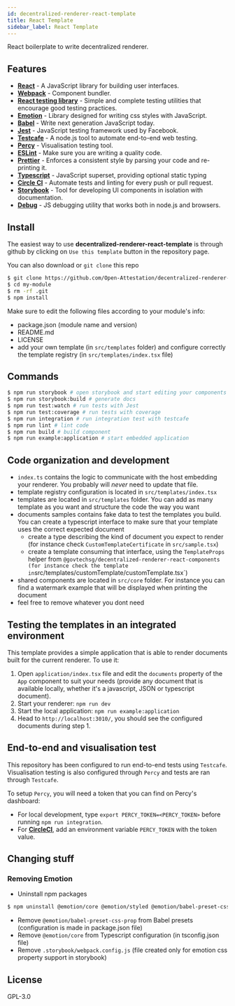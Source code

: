 ```yaml
---
id: decentralized-renderer-react-template
title: React Template
sidebar_label: React Template
---
```


React boilerplate to write decentralized renderer.

## Features

- [**React**](http://reactjs.org/) - A JavaScript library for building user interfaces.
- [**Webpack**](https://webpack.js.org/) - Component bundler.
- [**React testing library**](https://testing-library.com/) - Simple and complete testing utilities that encourage good testing practices.
- [**Emotion**](https://emotion.sh/) - Library designed for writing css styles with JavaScript.
- [**Babel**](https://babeljs.io/) - Write next generation JavaScript today.
- [**Jest**](https://facebook.github.io/jest) - JavaScript testing framework used by Facebook.
- [**Testcafe**](https://devexpress.github.io/testcafe/) - A node.js tool to automate end-to-end web testing.
- [**Percy**](http://percy.io/) - Visualisation testing tool.
- [**ESLint**](http://eslint.org/) - Make sure you are writing a quality code.
- [**Prettier**](https://prettier.io/) - Enforces a consistent style by parsing your code and re-printing it.
- [**Typescript**](https://www.typescriptlang.org/) - JavaScript superset, providing optional static typing
- [**Circle CI**](https://circleci.com/) - Automate tests and linting for every push or pull request.
- [**Storybook**](https://storybook.js.org/) - Tool for developing UI components in isolation with documentation.
- [**Debug**](https://github.com/visionmedia/debug) - JS debugging utility that works both in node.js and browsers.

## Install

The easiest way to use **decentralized-renderer-react-template** is through github by clicking on `Use this template` button in the repository page.

You can also download or `git clone` this repo

```sh
$ git clone https://github.com/Open-Attestation/decentralized-renderer-react-template.git my-module
$ cd my-module
$ rm -rf .git
$ npm install
```

Make sure to edit the following files according to your module's info:

- package.json (module name and version)
- README.md
- LICENSE
- add your own template (in `src/templates` folder) and configure correctly the template registry (in `src/templates/index.tsx` file)

## Commands

```sh
$ npm run storybook # open storybook and start editing your components
$ npm run storybook:build # generate docs
$ npm run test:watch # run tests with Jest
$ npm run test:coverage # run tests with coverage
$ npm run integration # run integration test with testcafe
$ npm run lint # lint code
$ npm run build # build component
$ npm run example:application # start embedded application
```

## Code organization and development

- `index.ts` contains the logic to communicate with the host embedding your renderer. You probably will _never_ need to update that file.
- template registry configuration is located in `src/templates/index.tsx`
- templates are located in `src/templates` folder. You can add as many template as you want and structure the code the way you want
- documents samples contains fake data to test the templates you build. You can create a typescript interface to make sure that your template uses the correct expected document
  - create a type describing the kind of document you expect to render (for instance check `CustomTemplateCertificate` in `src/sample.tsx`)
  - create a template consuming that interface, using the `TemplateProps` helper from `@govtechsg/decentralized-renderer-react-components (for instance check the template in`src/templates/customTemplate/customTemplate.tsx`)
- shared components are located in `src/core` folder. For instance you can find a watermark example that will be displayed when printing the document
- feel free to remove whatever you dont need

## Testing the templates in an integrated environment

This template provides a simple application that is able to render documents built for the current renderer. To use it:

1. Open `application/index.tsx` file and edit the `documents` property of the `App` component to suit your needs (provide any document that is available locally, whether it's a javascript, JSON or typescript document).
1. Start your renderer: `npm run dev`
1. Start the local application: `npm run example:application`
1. Head to `http://localhost:3010/`, you should see the configured documents during step 1.

## End-to-end and visualisation test

This repository has been configured to run end-to-end tests using `Testcafe`. Visualisation testing is also configured through `Percy` and tests are ran through `Testcafe`.

To setup `Percy`, you will need a token that you can find on Percy's dashboard:

- For local development, type `export PERCY_TOKEN=<PERCY_TOKEN>` before running `npm run integration`.
- For [**CircleCI**](https://docs.percy.io/docs/circleci), add an environment variable `PERCY_TOKEN` with the token value.

## Changing stuff

### Removing Emotion

- Uninstall npm packages

```sh
$ npm uninstall @emotion/core @emotion/styled @emotion/babel-preset-css-prop
```

- Remove `@emotion/babel-preset-css-prop` from Babel presets (configuration is made in package.json file)
- Remove `@emotion/core` from Typescript configuration (in tsconfig.json file)
- Remove `.storybook/webpack.config.js` (file created only for emotion css property support in storybook)

## License

GPL-3.0
